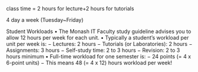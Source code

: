 class time = 2 hours for lecture+2 hours for tutorials

4 day a week (Tuesday~Friday)

Student Workloads
• The Monash IT Faculty study guideline advises you to
allow 12 hours per week for each unit.
• Typically a student’s workload per unit per week is:
− Lectures: 2 hours
− Tutorials (or Laboratories): 2 hours
− Assignments: 3 hours
− Self-study time: 2 to 3 hours
− Revision: 2 to 3 hours minimum
• Full-time workload for one semester is:
− 24 points (= 4 x 6-point units)
− This means 48 (= 4 x 12) hours workload per week!